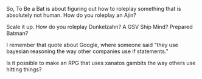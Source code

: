 So, To Be a Bat is about figuring out how to roleplay something that is
absolutely not human. How do you roleplay an Ajin?

Scale it up. How do you roleplay Dunkelzahn? A GSV Ship Mind? Prepared Batman?

I remember that quote about Google, where someone said "they use bayesian
reasoning the way other companies use if statements."

Is it possible to make an RPG that uses xanatos gambits the way others use
hitting things?
